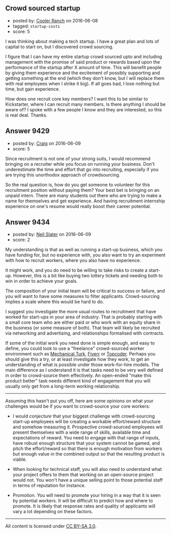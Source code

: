 ## Crowd sourced startup

- posted by: [Cooler Ranch](https://stackexchange.com/users/4318451/cooler-ranch) on 2016-06-08
- tagged: `startup-costs`
- score: 5

I was thinking about making a tech startup. I have a great plan and lots of capital to start on, but I discovered crowd sourcing.

I figure that I can have my entire startup crowd sourced upto and including management with the promise of said product or rewards based upon the performance of the startup after X amount of time. This will benefit people by giving them experience and the excitement of possibly supporting and getting something at the end (which they don't know, but I will replace them with real employees when I strike it big). If all goes bad, I lose nothing but time, but gain experience.

How does one recruit core key members? I want this to be similar to Kickstarter, where I can recruit many members. Is there anything I should be aware of? I spoke with a few people I know and they are interested, so this is real deal. Thanks.



## Answer 9429

- posted by: [Craig](https://stackexchange.com/users/8602114/craig) on 2016-06-09
- score: 5

Since recruitment is not one of your strong suits, I would recommend bringing on a recruiter while you focus on running your business. Don't underestimate the time and effort that go into recruiting, especially if you are trying this unorthodox approach of crowdsourcing.

So the real question is, how do you get someone to volunteer for this recruitment position without paying them? Your best bet is bringing on an unpaid intern. There are many students out there who are trying to make a name for themselves and get experience. And having recruitment internship experience on one's resume would really boost their career potential.


## Answer 9434

- posted by: [Neil Slater](https://stackexchange.com/users/2274369/neil-slater) on 2016-06-09
- score: 2

<p>My understanding is that as well as running a start-up business, which you have funding for, but no experience with, you also want to try an experiment with how to recruit workers, where you also have no experience.</p>

<p>It might work, and you do need to be willing to take risks to create a  start-up. However, this is a bit like buying two lottery tickets and needing both to win in order to achieve your goals.</p>

<p>The composition of your initial team will be critical to success or failure, and you will want to have some measures to filter applicants. Crowd-sourcing implies a scale where this would be hard to do.</p>

<p>I suggest you investigate the more usual routes to recruitment that have worked for start-ups in your area of industry. That is probably starting with a small core team who are either paid or who work with an equity share in the business (or some measure of both). That team will likely be recruited via networking and advertising, and relationships formalised with contracts.</p>

<p>If some of the initial work you need done is simple enough, and easy to define, you could look to use a "freelance" crowd-sourced worker environment such as <a href="https://requester.mturk.com/" rel="nofollow">Mechanical Turk</a>, <a href="https://www.fiverr.com/" rel="nofollow">Fiverr</a> or <a href="https://www.topcoder.com/" rel="nofollow">Topcoder</a>. Perhaps you should give this a try, or at least investigate how they work, to get an understanding of what is possible under those work-for-hire models. The main difference as I understand it is that tasks need to be very well defined in order to crowd-source them effectively. An open-ended "make this product better" task needs different kind of engagement that you will usually only get from a long-term working relationship.</p>

<hr>

<p>Assuming this hasn't put you off, here are some opinions on what your challenges would be if you want to crowd-source your core workers:</p>

<ul>
<li><p>I would <em>conjecture</em> that your biggest challenge with crowd-sourcing start-up employees will be creating a workable effort/reward structure and somehow measuring it. Prospective crowd-sourced employees will present themselves with a wide range of skills, available time and expectations of reward. You need to engage with that range of inputs, have robust enough structure that your system cannot be gamed, and pitch the effort/reward so that there is enough motivation from workers but enough value in the combined output so that the resulting product is viable.</p></li>
<li><p>When looking for technical staff, you will also need to understand what your project offers to them that working on an open-source project would not. You won't have a unique selling point to those potential staff in terms of reputation for instance.</p></li>
<li><p>Promotion. You will need to promote your hiring in a way that it is seen by potential workers. It will be difficult to predict how and where to promote. It is likely that response rates and quality of applicants will vary a lot depending on these factors.</p></li>
</ul>




---

All content is licensed under [CC BY-SA 3.0](https://creativecommons.org/licenses/by-sa/3.0/).
